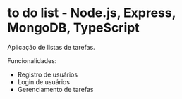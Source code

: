 # to do list - Node.js, Express, MongoDB, TypeScript
Aplicação de listas de tarefas.

Funcionalidades: 
- Registro de usuários
- Login de usuários
- Gerenciamento de tarefas 
 
 
